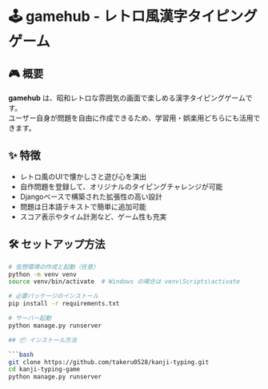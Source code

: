 # 🕹️ gamehub - レトロ風漢字タイピングゲーム

## 🎮 概要

**gamehub** は、昭和レトロな雰囲気の画面で楽しめる漢字タイピングゲームです。  
ユーザー自身が問題を自由に作成できるため、学習用・娯楽用どちらにも活用できます。

## ✨ 特徴

- レトロ風のUIで懐かしさと遊び心を演出  
- 自作問題を登録して、オリジナルのタイピングチャレンジが可能  
- Djangoベースで構築された拡張性の高い設計  
- 問題は日本語テキストで簡単に追加可能  
- スコア表示やタイム計測など、ゲーム性も充実

## 🛠️ セットアップ方法

```bash
# 仮想環境の作成と起動（任意）
python -m venv venv
source venv/bin/activate  # Windows の場合は venv\Scripts\activate

# 必要パッケージのインストール
pip install -r requirements.txt

# サーバー起動
python manage.py runserver

## 📦 インストール方法

```bash
git clone https://github.com/takeru0528/kanji-typing.git
cd kanji-typing-game
python manage.py runserver

